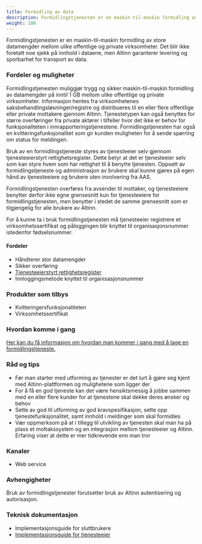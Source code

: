 ```yaml
---
title: Formidling av data
description: Formidlingstjenesten er en maskin-til-maskin formidling av store datamengder mellom ulike offentlige og private virksomheter.
weight: 100
---
```


Formidlingstjenesten er en maskin-til-maskin formidling av store datamengder mellom ulike offentlige og private virksomheter.
Det blir ikke foretatt noe sjekk på innhold i dataene, men Altinn garanterer levering og sporbarhet for transport av data.


### Fordeler og muligheter
Formidlingstjenesten muliggjør trygg og sikker maskin-til-maskin formidling av datamengder på inntil 1 GB mellom ulike offentlige og private virksomheter.
Informasjon hentes fra virksomhetenes saksbehandlingsløsninger/registre og distribueres til en eller flere offentlige eller private mottakere gjennom Altinn.
Tjenestetypen kan også benyttes for større overføringer fra private aktører i tilfeller hvor det ikke er behov for funksjonaliteten i innrapporteringstjenestene.
Formidlingstjenesten har også en kvitteringsfunksjonalitet som gir kunden muligheten for å sende spørring om status for meldingen.

Bruk av en formidlingstjeneste styres av tjenesteeier selv gjennom tjenesteeierstyrt rettighetsregister.
Dette betyr at det er tjenesteeier selv som kan styre hvem som har rettighet til å benytte tjenesten.
Oppsett av formidlingstjeneste og administrasjon av brukere skal kunne gjøres på egen hånd av tjenesteeiere og brukere uten involvering fra AAS.

Formidlingstjenesten overføres fra avsender til mottaker, og tjenesteeiere benytter derfor ikke egne grensesnitt kun for tjenesteeiere for formidlingstjenesten,
men benytter i stedet de samme grensesnitt som er tilgjengelig for alle brukere av Altinn.

For å kunne ta i bruk formidlingstjenesten må tjenesteeier registrere et virksomhetssertifikat og påloggingen blir knyttet til organisasjonsnummer istedenfor fødselsnummer.

#### Fordeler
 - Håndterer stor datamengder
 - Sikker overføring
 - [Tjenesteeierstyrt rettighetsregister](https://altinnett.brreg.no/no/Tjenesteutvikling/Hvordan-utvikle-tjenester/Formidlingstjeneste/Tjenesteeierstyrt-rettighetsregister/)
 - Innloggingsmetode knyttet til organisasjonsnummer


### Produkter som tilbys
 - Kvitteringersfunksjonaliteten
 - Virksomhetssertifikat


### Hvordan komme i gang
[Her kan du få informasjon om hvordan man kommer i gang med å lage en formidlingstjeneste.](https://altinnett.brreg.no/no/Tjenesteutvikling/Hvordan-utvikle-tjenester/Formidlingstjeneste/)

### Råd og tips
 - Før man starter med utforming av tjenester er det lurt å gjøre seg kjent med Altinn-plattformen og mulighetene som ligger der
 - For å få en god tjeneste kan det være hensiktsmessig å jobbe sammen med en eller flere kunder for at tjenestene skal dekke deres ønsker og behov
 - Sette av god til utforming av god kravspesifikasjon, sette opp tjenestefunksjonalitet, samt innhold i meldinger som skal formidles
 - Vær oppmerksom på at i tillegg til utvikling av tjenesten skal man ha på plass et mottakssystem og en integrasjon mellom tjenesteeier og Altinn. Erfaring viser at dette er mer tidkrevende enn man tror


### Kanaler
 - Web service

### Avhengigheter
Bruk av formidlingstjenester forutsetter bruk av Altinn autentisering og autorisasjon.

### Teknisk dokumentasjon
 - Implementasjonsguide for sluttbrukere
 - [Implementasjonsguide for tjenesteeier](/docs/guides/tjenesteeier/implementasjonsguide/)